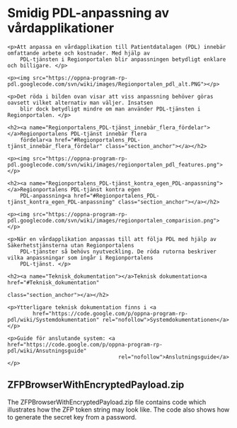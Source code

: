 <td id="wikicontent" class="psdescription">
    <h1><a name="Smidig_PDL-anpassning_av_vårdapplikationer"></a>Smidig PDL-anpassning av vårdapplikationer<a
            href="#Smidig_PDL-anpassning_av_vårdapplikationer" class="section_anchor"></a></h1>

    <p>Att anpassa en vårdapplikation till Patientdatalagen (PDL) innebär omfattande arbete och kostnader. Med hjälp av
        PDL-tjänsten i Regionportalen blir anpassningen betydligt enklare och billigare. </p>

    <p><img src="https://oppna-program-rp-pdl.googlecode.com/svn/wiki/images/Regionportalen_pdl_alt.PNG"></p>

    <p>Det röda i bilden ovan visar att viss anpassning behöver göras oavsett vilket alternativ man väljer. Insatsen
        blir dock betydligt mindre om man använder PDL-tjänsten i Regionportalen. </p>

    <h2><a name="Regionportalens_PDL-tjänst_innebär_flera_fördelar"></a>Regionportalens PDL-tjänst innebär flera
        fördelar<a href="#Regionportalens_PDL-tjänst_innebär_flera_fördelar" class="section_anchor"></a></h2>

    <p><img src="https://oppna-program-rp-pdl.googlecode.com/svn/wiki/images/regionportalen_pdl_features.png"></p>

    <h2><a name="Regionportalens_PDL-tjänst_kontra_egen_PDL-anpassning"></a>Regionportalens PDL-tjänst kontra egen
        PDL-anpassning<a href="#Regionportalens_PDL-tjänst_kontra_egen_PDL-anpassning" class="section_anchor"></a></h2>

    <p><img src="https://oppna-program-rp-pdl.googlecode.com/svn/wiki/images/regionportalen_comparision.png"></p>

    <p>När en vårdapplikation anpassas till att följa PDL med hjälp av Säkerhetstjänsterna utan Regionportalens
        PDL-tjänster så behövs nyutveckling. De röda rutorna beskriver vilka anpassningar som ingår i Regionportalens
        PDL-tjänst. </p>

    <h2><a name="Teknisk_dokumentation"></a>Teknisk dokumentation<a href="#Teknisk_dokumentation"
                                                                    class="section_anchor"></a></h2>

    <p>Ytterligare teknisk dokumentation finns i <a
            href="https://code.google.com/p/oppna-program-rp-pdl/wiki/Systemdokumentation" rel="nofollow">Systemdokumentationen</a>
    </p>

    <p>Guide för anslutande system: <a href="https://code.google.com/p/oppna-program-rp-pdl/wiki/Ansutningsguide"
                                       rel="nofollow">Anslutningsguide</a></p>
</td>


<h2>ZFPBrowserWithEncryptedPayload.zip</h2>
The ZFPBrowserWithEncryptedPayload.zip file contains code which illustrates how the ZFP token string may look like. The code also shows how to generate the secret key from a password.
